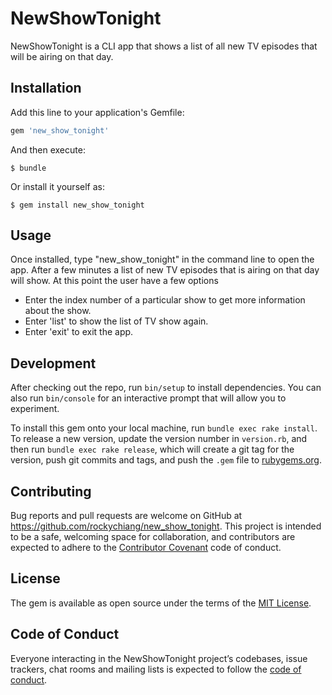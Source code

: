 # NewShowTonight

NewShowTonight is a CLI app that shows a list of all new TV episodes that will be airing on that day.

## Installation

Add this line to your application's Gemfile:

```ruby
gem 'new_show_tonight'
```

And then execute:

    $ bundle

Or install it yourself as:

    $ gem install new_show_tonight

## Usage

Once installed, type "new_show_tonight" in the command line to open the app. After a few minutes a list of new TV episodes that is airing on that day will show. At this point the user have a few options
  - Enter the index number of a particular show to get more information about the show.
  - Enter 'list' to show the list of TV show again.
  - Enter 'exit' to exit the app.

## Development

After checking out the repo, run `bin/setup` to install dependencies. You can also run `bin/console` for an interactive prompt that will allow you to experiment.

To install this gem onto your local machine, run `bundle exec rake install`. To release a new version, update the version number in `version.rb`, and then run `bundle exec rake release`, which will create a git tag for the version, push git commits and tags, and push the `.gem` file to [rubygems.org](https://rubygems.org).

## Contributing

Bug reports and pull requests are welcome on GitHub at https://github.com/rockychiang/new_show_tonight. This project is intended to be a safe, welcoming space for collaboration, and contributors are expected to adhere to the [Contributor Covenant](http://contributor-covenant.org) code of conduct.

## License

The gem is available as open source under the terms of the [MIT License](https://opensource.org/licenses/MIT).

## Code of Conduct

Everyone interacting in the NewShowTonight project’s codebases, issue trackers, chat rooms and mailing lists is expected to follow the [code of conduct](https://github.com/rockychiang/new_show_tonight/blob/master/CODE_OF_CONDUCT.md).
